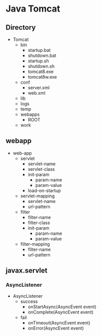 # Java Tomcat

## Directory

- Tomcat
    - bin
        - startup.bat
        - shutdown.bat
        - startup.sh
        - shutdown.sh
        - tomcat8.exe
        - tomcat8w.exe
    - conf
        - server.xml
        - web.xml
    - lib
    - logs
    - temp
    - webapps
        - ROOT
    - work

## webapp

- web-app
    - servlet
        - servlet-name
        - servlet-class
        - init-param
            - param-name
            - param-value
        - load-on-startup
    - servlet-mapping
        - servlet-name
        - url-pattern
    - filter
        - filter-name
        - filter-class
        - init-param
            - param-name
            - param-value
    - filter-mapping
        - filter-name
        - url-pattern

## javax.servlet

### AsyncListener

- AsyncListener
    - success
        - onStartAsync(AsyncEvent event)
        - onComplete(AsyncEvent event)
    - fail
        - onTimeout(AsyncEvent event)
        - onError(AsyncEvent event)
